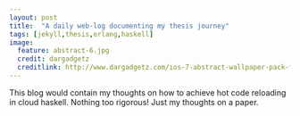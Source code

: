 ```yaml
---
layout: post
title:  "A daily web-log documenting my thesis journey"
tags: [jekyll,thesis,erlang,haskell]
image:
  feature: abstract-6.jpg
  credit: dargadgetz
  creditlink: http://www.dargadgetz.com/ios-7-abstract-wallpaper-pack-for-iphone-5-and-ipod-touch-retina/
---
```


This blog would contain my thoughts on how to achieve hot code
reloading in cloud haskell. Nothing too rigorous! Just my thoughts on a paper.

